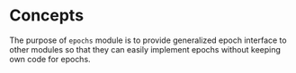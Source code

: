 <!--
order: 1
-->

# Concepts

The purpose of `epochs` module is to provide generalized epoch interface to other modules so that they can easily implement epochs without keeping own code for epochs.
